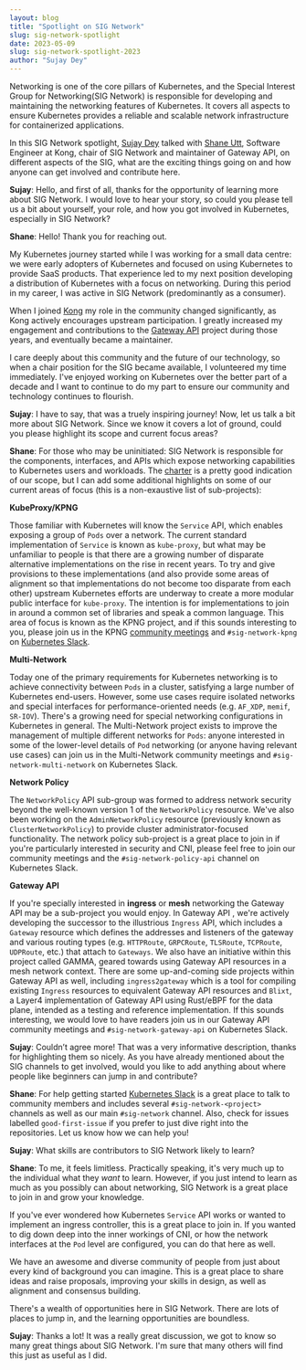```yaml
---
layout: blog
title: "Spotlight on SIG Network"
slug: sig-network-spotlight
date: 2023-05-09
slug: sig-network-spotlight-2023
author: "Sujay Dey"
---
```


Networking is one of the core pillars of Kubernetes, and the Special Interest
Group for Networking(SIG Network) is responsible for developing and maintaining
the networking features of Kubernetes. It covers all aspects to ensure
Kubernetes provides a reliable and scalable network infrastructure for
containerized applications.

In this SIG Network spotlight, [Sujay Dey](https://twitter.com/Sujaystwt) talked
with [Shane Utt](https://twitter.com/ShaneUtt), Software Engineer at Kong, chair
of SIG Network and maintainer of Gateway API, on different aspects of the SIG,
what are the exciting things going on and how anyone can get involved and
contribute here.

**Sujay**: Hello, and first of all, thanks for the opportunity of learning more
about SIG Network. I would love to hear your story, so could you please tell us
a bit about yourself, your role, and how you got involved in Kubernetes,
especially in SIG Network?

**Shane**: Hello! Thank you for reaching out.

My Kubernetes journey started while I was working for a small data centre: we
were early adopters of Kubernetes and focused on using Kubernetes to provide
SaaS products. That experience led to my next position developing a distribution
of Kubernetes with a focus on networking. During this period in my career, I was
active in SIG Network (predominantly as a consumer).

When I joined [Kong][kong] my role in the community changed significantly, as
Kong actively encourages upstream participation. I greatly increased my
engagement and contributions to the [Gateway API][gwapi] project during those
years, and eventually became a maintainer.

I care deeply about this community and the future of our technology, so when a
chair position for the SIG became available, I volunteered my time immediately.
I've enjoyed working on Kubernetes over the better part of a decade and I want
to continue to do my part to ensure our community and technology continues to
flourish.

[kong]:https://konghq.com/
[gwapi]:https://gateway-api.sigs.k8s.io/

**Sujay**: I have to say, that was a truely inspiring journey! Now, let us talk
a bit more about SIG Network. Since we know it covers a lot of ground, could you
please highlight its scope and current focus areas?

**Shane**: For those who may be uninitiated: SIG Network is responsible for the
components, interfaces, and APIs which expose networking capabilities to
Kubernetes users and workloads. The [charter][net-charter] is a pretty good
indication of our scope, but I can add some additional highlights on some of our
current areas of focus (this is a non-exaustive list of sub-projects):

**KubeProxy/KPNG**

Those familiar with Kubernetes will know the `Service` API, which enables
exposing a group of `Pods` over a network. The current standard implementation
of `Service` is known as `kube-proxy`, but what may be unfamiliar to people is
that there are a growing number of disparate alternative implementations on the
rise in recent years. To try and give provisions to these implementations (and
also provide some areas of alignment so that implementations do not become too
disparate from each other) upstream Kubernetes efforts are underway to create a
more modular public interface for `kube-proxy`. The intention is for
implementations to join in around a common set of libraries and speak a common
language. This area of focus is known as the KPNG project, and if this sounds
interesting to you, please join us in the KPNG [community meetings][meet] and
`#sig-network-kpng` on [Kubernetes Slack][kslack].

[meet]:https://github.com/kubernetes/community/blob/master/sig-network/README.md#meetings
[kslack]:https://kubernetes.slack.com/

**Multi-Network**

Today one of the primary requirements for Kubernetes networking is to achieve
connectivity between `Pods` in a cluster, satisfying a large number of
Kubernetes end-users. However, some use cases require isolated networks and
special interfaces for performance-oriented needs (e.g. `AF_XDP`, `memif`,
`SR-IOV`). There's a growing need for special networking configurations in
Kubernetes in general. The Multi-Network project exists to improve the
management of multiple different networks for `Pods`: anyone interested in some
of the lower-level details of `Pod` networking (or anyone having relevant use
cases) can join us in the Multi-Network community meetings and
`#sig-network-multi-network` on Kubernetes Slack.

**Network Policy**

The `NetworkPolicy` API sub-group was formed to address network security beyond
the well-known version 1 of the `NetworkPolicy` resource. We've also been
working on the `AdminNetworkPolicy` resource (previously known as
`ClusterNetworkPolicy`) to provide cluster administrator-focused functionality.
The network policy sub-project is a great place to join in if you're
particularly interested in security and CNI, please feel free to join our
community meetings and the `#sig-network-policy-api` channel on Kubernetes
Slack.

**Gateway API**

If you're specially interested in **ingress** or **mesh** networking the Gateway
API may be a sub-project you would enjoy. In Gateway API , we're actively
developing the successor to the illustrious `Ingress` API, which includes a
`Gateway` resource which defines the addresses and listeners of the gateway and
various routing types (e.g. `HTTPRoute`, `GRPCRoute`, `TLSRoute`, `TCPRoute`,
`UDPRoute`, etc.) that attach to `Gateways`. We also have an initiative within
this project called GAMMA, geared towards using Gateway API resources in a mesh
network context. There are some up-and-coming side projects within Gateway API
as well, including `ingress2gateway` which is a tool for compiling existing
`Ingress` resources to equivalent Gateway API resources and `Blixt`, a Layer4
implementation of Gateway API using Rust/eBPF for the data plane, intended as a
testing and reference implementation. If this sounds interesting, we would love
to have readers join us in our Gateway API community meetings and
`#sig-network-gateway-api` on Kubernetes Slack.



**Sujay**: Couldn’t agree more! That was a very informative description, thanks
for highlighting them so nicely. As you have already mentioned about the SIG
channels to get involved, would you like to add anything about where people like
beginners can jump in and contribute?


**Shane**: For help getting started [Kubernetes Slack][kslack] is a great place
to talk to community members and includes several `#sig-network-<project>`
channels as well as our main `#sig-network` channel. Also, check for issues
labelled `good-first-issue` if you prefer to just dive right into the
repositories. Let us know how we can help you!

[net-charter]:https://github.com/kubernetes/community/blob/master/sig-network/charter.md
[kslack]:https://kubernetes.slack.com/

**Sujay**: What skills are contributors to SIG Network likely to learn?

**Shane**: To me, it feels limitless. Practically speaking, it's very much up to
the individual what they _want_ to learn. However, if you just intend to learn
as much as you possibly can about networking, SIG Network is a great place to
join in and grow your knowledge.

If you've ever wondered how Kubernetes `Service` API works or wanted to
implement an ingress controller, this is a great place to join in. If you wanted
to dig down deep into the inner workings of CNI, or how the network interfaces
at the `Pod` level are configured, you can do that here as well.

We have an awesome and diverse community of people from just about every kind of
background you can imagine. This is a great place to share ideas and raise
proposals, improving your skills in design, as well as alignment and consensus
building.

There's a wealth of opportunities here in SIG Network. There are lots of places
to jump in, and the learning opportunities are boundless.

**Sujay**: Thanks a lot! It was a really great discussion, we got to know so
many great things about SIG Network. I'm sure that many others will find this
just as useful as I did.
